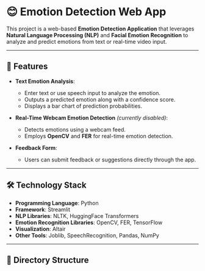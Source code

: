 # 😊 Emotion Detection Web App

This project is a web-based **Emotion Detection Application** that leverages **Natural Language Processing (NLP)** and **Facial Emotion Recognition** to analyze and predict emotions from text or real-time video input.

---

## 🌟 Features

- **Text Emotion Analysis**:
  - Enter text or use speech input to analyze the emotion.
  - Outputs a predicted emotion along with a confidence score.
  - Displays a bar chart of prediction probabilities.

- **Real-Time Webcam Emotion Detection** *(currently disabled)*:
  - Detects emotions using a webcam feed.
  - Employs **OpenCV** and **FER** for real-time emotion detection.

- **Feedback Form**:
  - Users can submit feedback or suggestions directly through the app.

---

## 🛠️ Technology Stack

- **Programming Language**: Python
- **Framework**: Streamlit
- **NLP Libraries**: NLTK, HuggingFace Transformers
- **Emotion Recognition Libraries**: OpenCV, FER, TensorFlow
- **Visualization**: Altair
- **Other Tools**: Joblib, SpeechRecognition, Pandas, NumPy

---

## 📂 Directory Structure

